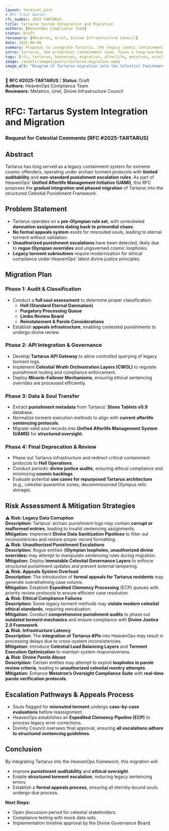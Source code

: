 ```yaml
---
layout: terminal_post
# RFC front matter
rfc_number: 2025-TARTARUS
title: Tartarus System Integration and Migration
authors: [HeavenOps Compliance Team]
status: Draft
reviewers: [Metatron, Uriel, Divine Infrastructure Council]
date: 2025-06-08
summary: Proposal to integrate Tartarus, the legacy cosmic containment system, into the Celestial Punishment Framework under the Unified Afterlife Management Initiative (UAMI).
intro: Tartarus, the primordial containment zone, faces a long-overdue migration to modern, auditable afterlife infrastructure.
tags: [rfc, tartarus, heavenops, migration, afterlife, metatron, uriel]
image: /assets/images/posts/tartarus-migration.webp
image_alt: "Diagram of Tartarus migration into the Celestial Punishment Framework"
---
```

<div class="rfc-meta">
  <span class="rfc-icon" aria-label="RFC Icon">📜</span>
  <strong>RFC #2025-TARTARUS</strong> | <strong>Status:</strong> Draft<br>
  <strong>Authors:</strong> HeavenOps Compliance Team<br>
  <strong>Reviewers:</strong> Metatron, Uriel, Divine Infrastructure Council
</div>

# RFC: Tartarus System Integration and Migration
### Request for Celestial Comments (RFC #2025-TARTARUS)

## Abstract
Tartarus has long served as a legacy containment system for extreme cosmic offenders, operating under archaic torment protocols with **limited auditability** and **non-standard punishment escalation rules**. As part of HeavenOps’ **Unified Afterlife Management Initiative (UAMI)**, this RFC proposes the **gradual integration and phased migration** of Tartarus into the structured Celestial Punishment Framework.

## Problem Statement
- Tartarus operates on a **pre-Olympian rule set**, with unreviewed **damnation assignments dating back to primordial chaos**.
- **No formal appeals system** exists for misrouted souls, leading to eternal torment without validation.
- **Unauthorized punishment escalations** have been detected, likely due to **rogue Olympian overrides** and ungoverned cosmic loopholes.
- **Legacy torment subroutines** require modernization for ethical compliance under HeavenOps’ latest divine justice principles.

## Migration Plan
### Phase 1: Audit & Classification
- Conduct a **full soul assessment** to determine proper classification:
  - **Hell (Standard Eternal Damnation)**
  - **Purgatory Processing Queue**
  - **Limbo Review Board**
  - **Reinstatement & Parole Considerations**
- Establish **appeals infrastructure**, enabling contested punishments to undergo divine review.

### Phase 2: API Integration & Governance
- Develop **Tartarus API Gateway** to allow controlled querying of legacy torment logs.
- Implement **Celestial Wrath Orchestration Layers (CWOL)** to regulate punishment routing and compliance enforcement.
- Deploy **Miracle-Failover Mechanisms**, ensuring ethical sentencing overrides are processed efficiently.

### Phase 3: Data & Soul Transfer
- Extract **punishment metadata** from Tartarus’ **Stone Tablets v0.9** database.
- Normalize torment execution methods to align with **current afterlife sentencing protocols**.
- Migrate valid soul records into **Unified Afterlife Management System (UAMS)** for **structured oversight**.

### Phase 4: Final Deprecation & Review
- Phase out Tartarus infrastructure and redirect critical containment protocols to **Hell Operations**.
- Conduct periodic **divine justice audits**, ensuring ethical compliance and minimizing **cosmic backlogs**.
- Evaluate potential **use cases for repurposed Tartarus architecture** (e.g., celestial quarantine zones, decommissioned Olympus relic storage).

## Risk Assessment & Mitigation Strategies
<div class="rfc-risk">
  <span class="rfc-risk-icon" aria-label="Warning">⚠️</span>
  <strong>Risk: Legacy Data Corruption</strong><br>
  <strong>Description:</strong> Tartarus’ archaic punishment logs may contain <strong>corrupt or malformed entries</strong>, leading to invalid sentencing assignments.<br>
  <strong>Mitigation:</strong> Implement <strong>Divine Data Sanitization Pipelines</strong> to filter out inconsistencies and restore proper record formatting.
</div>
<div class="rfc-risk">
  <span class="rfc-risk-icon" aria-label="Warning">⚠️</span>
  <strong>Risk: Unauthorized Punishment Escalations</strong><br>
  <strong>Description:</strong> Rogue entities (<strong>Olympian loopholes, unauthorized divine overrides</strong>) may attempt to manipulate sentencing rules during migration.<br>
  <strong>Mitigation:</strong> Deploy <strong>Immutable Celestial Governance Layers</strong> to enforce structured punishment updates and prevent external tampering.
</div>
<div class="rfc-risk">
  <span class="rfc-risk-icon" aria-label="Warning">⚠️</span>
  <strong>Risk: Appeals System Overload</strong><br>
  <strong>Description:</strong> The introduction of <strong>formal appeals for Tartarus residents</strong> may generate overwhelming case volume.<br>
  <strong>Mitigation:</strong> Establish <strong>Expedited Clemency Processing</strong> (ECP) queues with priority review protocols to ensure efficient case resolution.
</div>
<div class="rfc-risk">
  <span class="rfc-risk-icon" aria-label="Warning">⚠️</span>
  <strong>Risk: Ethical Compliance Failures</strong><br>
  <strong>Description:</strong> Some legacy torment methods may <strong>violate modern celestial ethical standards</strong>, requiring reevaluation.<br>
  <strong>Mitigation:</strong> Conduct <strong>comprehensive punishment audits</strong> to phase out <strong>outdated torment mechanics</strong> and ensure compliance with <strong>Divine Justice 2.0 Framework</strong>.
</div>
<div class="rfc-risk">
  <span class="rfc-risk-icon" aria-label="Warning">⚠️</span>
  <strong>Risk: Infrastructure Latency</strong><br>
  <strong>Description:</strong> The <strong>integration of Tartarus APIs</strong> into HeavenOps may result in processing delays due to cross-system inconsistencies.<br>
  <strong>Mitigation:</strong> Introduce <strong>Celestial Load Balancing Layers</strong> and <strong>Torment Execution Optimization</strong> to maintain system responsiveness.
</div>
<div class="rfc-risk">
  <span class="rfc-risk-icon" aria-label="Warning">⚠️</span>
  <strong>Risk: Divine Parole Abuse</strong><br>
  <strong>Description:</strong> Certain entities may attempt to exploit <strong>loopholes in parole review criteria</strong>, leading to <strong>unauthorized celestial reentry attempts</strong>.<br>
  <strong>Mitigation:</strong> Enhance <strong>Metatron’s Oversight Compliance Suite</strong> with <strong>real-time parole verification protocols</strong>.
</div>

## Escalation Pathways & Appeals Process
- Souls flagged for **misrouted torment** undergo **case-by-case evaluations** before reassignment.
- HeavenOps establishes an **Expedited Clemency Pipeline (ECP)** to process legacy error corrections.
- Divinity Council oversees final approval, ensuring **all escalations adhere to structured sentencing guidelines**.

## Conclusion
By integrating Tartarus into the HeavenOps framework, this migration will:
- Improve **punishment auditability** and **ethical oversight**.
- Enable **structured torment escalation**, reducing legacy sentencing errors.
- Establish a **formal appeals process**, ensuring all eternity-bound souls undergo due process.

**Next Steps:**  
- Open discussion period for celestial stakeholders.  
- Compliance testing with mock data sets.  
- Implementation timeline approval by the Divine Governance Board.